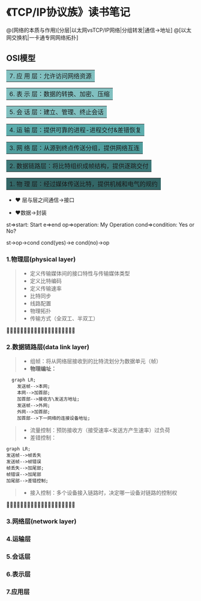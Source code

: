   # 《TCP/IP协议族》读书笔记
  @(网络的本质与作用)[分层|以太网vsTCP/IP网络|分组转发|通信->地址]
  @[以太网交换机|一卡通专网网络拓扑]
  

## OSI模型

<table width=500px><tr><td bgcolor=#81C0C0>
  7. 应  用  层：允许访问网络资源</td></tr></table>
<table width=500px><tr><td bgcolor=#81C0C0>
  6.  表 示 层：数据的转换、加密、压缩</td></tr></table>
<table width=500px><tr><td bgcolor=#81C0C0>
  5. 会 话 层：建立、管理、终止会话</td></tr></table>
<table width=500px><tr><td bgcolor=#5CADAD>
  4. 运 输 层：提供可靠的进程-进程交付&差错恢复</td></tr></table>
<table width=500px><tr><td bgcolor=#4F9D9D>
  3. 网 络 层：从源到终点传送分组，提供网络互连</td></tr></table>
<table width=500px><tr><td bgcolor=#3D7878>
   2. 数据链路层：将比特组织成帧结构，提供逐跳交付</td></tr></table>
<table width=500px><tr><td bgcolor=#336666>
  1. 物 理 层：经过媒体传送比特，提供机械和电气的规约</td></tr></table>


* :heart: 层与层之间通信->接口
- :heart:数据->封装


st=>start: Start
e=>end
op=>operation: My Operation
cond=>condition: Yes or No?

st->op->cond
cond(yes)->e
cond(no)->op


### 1\.物理层(physical layer)
>- 定义传输媒体间的接口特性与传输媒体类型
>- 定义比特编码
>- 定义传输速率
>- 比特同步
>- 线路配置
>- 物理拓扑
>- 传输方式（全双工、半双工）

:peach::peach::peach::peach::peach::peach::peach::peach::peach::peach::peach::peach::peach::peach::peach::peach::peach::peach::peach::peach:


### 2\.数据链路层(data link layer)
>- 组帧：将从网络层接收到的比特流划分为数据单元（帧）
>- **物理编址：** 
  ```mermaid
    graph LR;
      发送帧-->本网;
      本网-->加首部;
      加首部-->接收方\发送方地址;
      发送帧-->外网;
      外网-->加首部;
      加首部-->下一网络的连接设备地址;
  ```
>- 流量控制：预防接收方（接受速率<发送方产生速率）过负荷
>- 差错控制：
  ```mermaid
  graph LR;
  发送帧-->帧丢失
  发送帧-->帧错误
  帧丢失-->加尾部;
  帧错误-->加尾部
  加尾部-->差错控制;
  ```
>- 接入控制：多个设备接入链路时，决定哪一设备对链路的控制权

:peach::peach::peach::peach::peach::peach::peach::peach::peach::peach::peach::peach::peach::peach::peach::peach::peach::peach::peach::peach:

### 3\.网络层(network layer)
### 4\.运输层
### 5\.会话层
### 6\.表示层
### 7\.应用层
